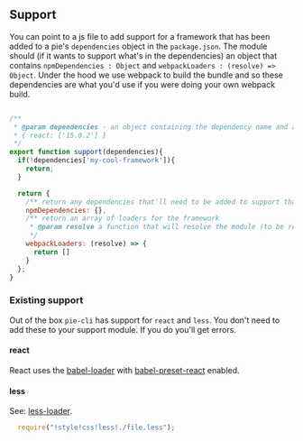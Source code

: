 
## Support 
You can point to a js file to add support for a framework that has been added to a pie's `dependencies` object in the `package.json`.
The module should (if it wants to support what's in the dependencies) an object that contains `npmDependencies : Object` and `webpackLoaders : (resolve) => Object`. Under the hood we use webpack to build the bundle and so these dependencies are what you'd use if you were doing your own webpack build.

```javascript

/**
 * @param dependencies - an object containing the dependency name and an array of versions:
 * { react: ['15.0.2'] }
 */
export function support(dependencies){ 
  if(!dependencies['my-cool-framework']){
    return;
  }

  return {
    /** return any dependencies that'll need to be added to support that framework when run against webpack.*/
    npmDependencies: {},
    /** return an array of loaders for the framework 
     * @param resolve a function that will resolve the module (to be removed)
     */
    webpackLoaders: (resolve) => {
      return [] 
    }
  };
}
```
### Existing support 

Out of the box `pie-cli` has support for `react` and `less`. You don't need to add these to your support module.
If you do you'll get errors.

#### react 

React uses the [babel-loader](https://github.com/babel/babel-loader) with  [babel-preset-react](https://github.com/babel/babel/tree/master/packages/babel-preset-react) enabled.

#### less 

See: [less-loader](https://github.com/webpack/less-loader).

```javascript
  require("!style!css!less!./file.less");
```
